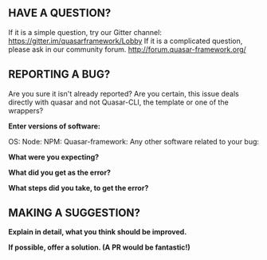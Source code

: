## HAVE A QUESTION?

If it is a simple question, try our Gitter channel: https://gitter.im/quasarframework/Lobby
If it is a complicated question, please ask in our community forum. http://forum.quasar-framework.org/

## REPORTING A BUG?

Are you sure it isn't already reported? 
Are you certain, this issue deals directly with quasar and not Quasar-CLI, the template or one of the wrappers?

**Enter versions of software:**

OS:
Node:
NPM:
Quasar-framework:
Any other software related to your bug:

**What were you expecting?**

**What did you get as the error?**

**What steps did you take, to get the error?**

## MAKING A SUGGESTION?

**Explain in detail, what you think should be improved.**

**If possible, offer a solution. (A PR would be fantastic!)**


